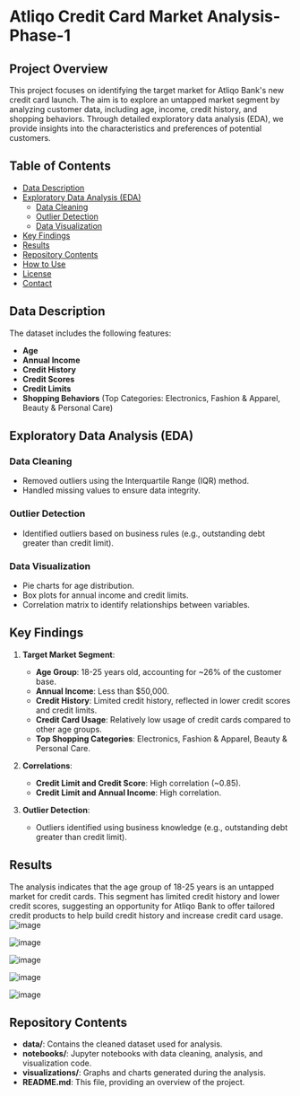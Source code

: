 # Atliqo Credit Card Market Analysis-Phase-1

## Project Overview

This project focuses on identifying the target market for Atliqo Bank's new credit card launch. The aim is to explore an untapped market segment by analyzing customer data, including age, income, credit history, and shopping behaviors. Through detailed exploratory data analysis (EDA), we provide insights into the characteristics and preferences of potential customers.

## Table of Contents
- [Data Description](#data-description)
- [Exploratory Data Analysis (EDA)](#exploratory-data-analysis-eda)
  - [Data Cleaning](#data-cleaning)
  - [Outlier Detection](#outlier-detection)
  - [Data Visualization](#data-visualization)
- [Key Findings](#key-findings)
- [Results](#results)
- [Repository Contents](#repository-contents)
- [How to Use](#how-to-use)
- [License](#license)
- [Contact](#contact)

## Data Description

The dataset includes the following features:
- **Age**
- **Annual Income**
- **Credit History**
- **Credit Scores**
- **Credit Limits**
- **Shopping Behaviors** (Top Categories: Electronics, Fashion & Apparel, Beauty & Personal Care)

## Exploratory Data Analysis (EDA)

### Data Cleaning
- Removed outliers using the Interquartile Range (IQR) method.
- Handled missing values to ensure data integrity.

### Outlier Detection
- Identified outliers based on business rules (e.g., outstanding debt greater than credit limit).

### Data Visualization
- Pie charts for age distribution.
- Box plots for annual income and credit limits.
- Correlation matrix to identify relationships between variables.

## Key Findings

1. **Target Market Segment**:
   - **Age Group**: 18-25 years old, accounting for ~26% of the customer base.
   - **Annual Income**: Less than $50,000.
   - **Credit History**: Limited credit history, reflected in lower credit scores and credit limits.
   - **Credit Card Usage**: Relatively low usage of credit cards compared to other age groups.
   - **Top Shopping Categories**: Electronics, Fashion & Apparel, Beauty & Personal Care.

2. **Correlations**:
   - **Credit Limit and Credit Score**: High correlation (~0.85).
   - **Credit Limit and Annual Income**: High correlation.

3. **Outlier Detection**:
   - Outliers identified using business knowledge (e.g., outstanding debt greater than credit limit).

## Results

The analysis indicates that the age group of 18-25 years is an untapped market for credit cards. This segment has limited credit history and lower credit scores, suggesting an opportunity for Atliqo Bank to offer tailored credit products to help build credit history and increase credit card usage.
![image](https://github.com/user-attachments/assets/1473232a-3736-4aa4-8a2f-775cfc9024e8)

![image](https://github.com/user-attachments/assets/0fd1861d-95cd-413e-97ee-12ff65f8c807)

![image](https://github.com/user-attachments/assets/a8176b8d-848f-4ec8-846d-f813e5625a9f)

![image](https://github.com/user-attachments/assets/734449e3-12bb-4186-87d0-5227136e592e)

![image](https://github.com/user-attachments/assets/19f216d2-9eae-4675-8483-003f940699c8)

## Repository Contents

- **data/**: Contains the cleaned dataset used for analysis.
- **notebooks/**: Jupyter notebooks with data cleaning, analysis, and visualization code.
- **visualizations/**: Graphs and charts generated during the analysis.
- **README.md**: This file, providing an overview of the project.

